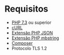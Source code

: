 # Requisitos

 - [PHP 7.3](http://php.net/) ou superior
 - [cURL](https://curl.haxx.se/)
 - [Extensão PHP JSON](https://www.php.net/manual/en/ref.json.php)
 - [Extensão PHP mbstring](https://www.php.net/manual/en/mbstring.installation.php)
 - [Composer](https://getcomposer.org/)
 - Protocolo TLS 1.2